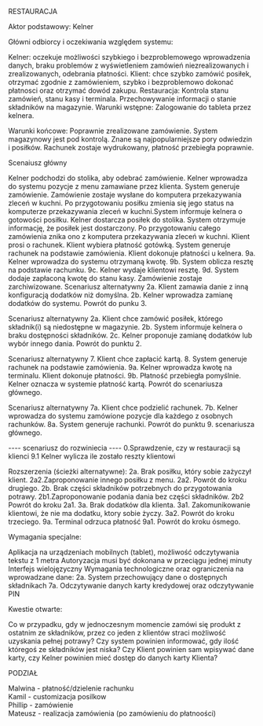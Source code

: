RESTAURACJA

Aktor podstawowy: Kelner

Główni odbiorcy i oczekiwania względem systemu:

Kelner: oczekuje możliwości szybkiego i bezproblemowego wprowadzenia danych, braku problemów z wyświetleniem zamówień niezrealizowanych i zrealizowanych, odebrania płatności.
Klient: chce szybko zamówić posiłek, otrzymać zgodnie z zamówieniem, szybko i bezproblemowo dokonać płatnosci oraz otrzymać dowód zakupu.
Restauracja: Kontrola stanu zamówień, stanu kasy i terminala. Przechowywanie informacji o stanie składników na magazynie.
Warunki wstępne: Zalogowanie do tableta przez kelnera.

Warunki końcowe: Poprawnie zrealizowane zamówienie. System magazynowy jest pod kontrolą. Znane są najpopularniejsze pory odwiedzin i posiłków. Rachunek zostaje wydrukowany, płatność przebiegła poprawnie.

Scenaiusz główny

Kelner podchodzi do stolika, aby odebrać zamówienie.
Kelner wprowadza do systemu pozycje z menu zamawiane przez klienta. System generuje zamówienie.
Zamówienie zostaje wysłane do komputera przekazywania zleceń w kuchni.
Po przygotowaniu posiłku zmienia się jego status na komputerze przekazywania zleceń w kuchni.System informuje kelnera o gotowości posiłku.
Kelner dostarcza posiłek do stolika. System otrzymuje informację, że posiłek jest dostarczony.
Po przygotowaniu całego zamówienia znika ono z komputera przekazywania zleceń w kuchni.
Klient prosi o rachunek. Klient wybiera płatność gotówką.
System generuje rachunek na podstawie zamówienia.
Klient dokonuje płatności u kelnera. 9a. Kelner wprowadza do systemu otrzymaną kwotę. 9b. System oblicza resztę na podstawie rachunku. 9c. Kelner wydaje klientowi resztę. 9d. System dodaje zapłaconą kwotę do stanu kasy.
Zamówienie zostaje zarchiwizowane.
Scenariusz alternatywny
2a. Klient zamawia danie z inną konfiguracją dodatków niż domyślna.
2b. Kelner wprowadza zamianę dodatków do systemu.
Powrót do punku 3.

Scenariusz alternatywny
2a. Klient chce zamówić posiłek, którego składnik(i) są niedostępne w magazynie.
2b. System informuje kelnera o braku dostępności składników.
2c. Kelner proponuje zamianę dodatków lub wybór innego dania.
Powrót do punktu 2.

Scenariusz alternatywny
7. Klient chce zapłacić kartą.
8. System generuje rachunek na podstawie zamówienia.
9a. Kelner wprowadza kwotę na terminalu. Klient dokonuje płatności.
9b. Płatność przebiegła pomyślnie. Kelner oznacza w systemie płatność kartą.
Powrót do scenariusza głównego.

Scenariusz alternatywny
7a. Klient chce podzielić rachunek.
7b. Kelner wprowadza do systemu zamówione pozycje dla każdego z osobnych rachunków.
8a. System generuje rachunki.
Powrót do punktu 9. scenariusza głównego.

---- scenariusz do rozwiniecia ----
0.Sprawdzenie, czy w restauracji są klienci
9.1 Kelner wylicza ile zostało reszty klientowi

Rozszerzenia (ścieżki alternatywne):
2a. Brak posiłku, który sobie zażyczył klient.
2a2.Zaproponowanie innego posiłku z menu.
2a2. Powrót do kroku drugiego.
2b. Brak części składników potrzebnych do przygotowania potrawy.
2b1.Zaproponowanie podania dania bez części składników.
2b2 Powrót do kroku 2a1.
3a. Brak dodatków dla klienta.
3a1. Zakomunikowanie klientowi, że nie ma dodatku, ktory sobie życzy.
3a2. Powrót do kroku trzeciego.
9a. Terminal odrzuca płatność
9a1. Powrót do kroku ósmego.

Wymagania specjalne:

Aplikacja na urządzeniach mobilnych (tablet), możliwość odczytywania tekstu z 1 metra
Autoryzacja musi być dokonana w przeciągu jednej minuty
Interfejs wielojęzyczny
Wymagania technologiczne oraz ograniczenia na wprowadzane dane:
2a. System przechowujący dane o dostępnych składnikach
7a. Odczytywanie danych karty kredydowej oraz odczytywanie PIN

Kwestie otwarte:

Co w przypadku, gdy w jednoczesnym momencie zamówi się produkt z ostatnim ze składników, przez co jeden z klientów straci możliwość uzyskania pełnej potrawy?
Czy system powinien informować, gdy ilość któregoś ze składników jest niska?
Czy Klient powinien sam wpisywać dane karty, czy Kelner powinien mieć dostęp do danych karty Klienta?








PODZIAŁ

Malwina - płatność/dzielenie rachunku  
Kamil - customizacja posilkow  
Phillip - zamówienie   
Mateusz - realizacja zamówienia (po zamówieniu do płatnoości)  
